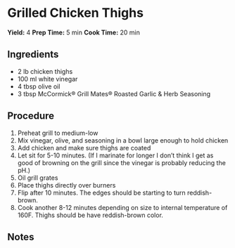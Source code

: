 # Grilled Chicken Thighs
**Yield:** 4
**Prep Time:** 5 min
**Cook Time:** 20 min

## Ingredients
- 2 lb chicken thighs
- 100 ml white vinegar
- 4 tbsp olive oil
- 3 tbsp McCormick® Grill Mates® Roasted Garlic & Herb Seasoning

## Procedure
1. Preheat grill to medium-low
2. Mix vinegar, olive, and seasoning in a bowl large enough to hold chicken
3. Add chicken and make sure thighs are coated
4. Let sit for 5-10 minutes. (If I marinate for longer I don’t think I get as good of browning on the grill since the vinegar is probably reducing the pH.)
5. Oil grill grates
6. Place thighs directly over burners
7. Flip after 10 minutes. The edges should be starting to turn reddish-brown.
8. Cook another 8-12 minutes depending on size to internal temperature of 160F. Thighs should be have reddish-brown color. 

## Notes

